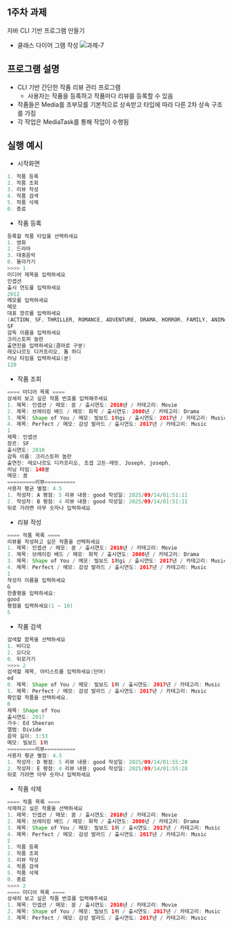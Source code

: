## 1주차 과제

자바 CLI 기반 프로그램 만들기

- 클래스 다이어 그램 작성
![과제-7](https://github.com/user-attachments/assets/6ff6e5e9-65fd-4f20-b015-219c384f3166)


## 프로그램 설명

- CLI 기반 간단한 작품 리뷰 관리 프로그램
    - 사용자는 작품을 등록하고 작품마다 리뷰를 등록할 수 있음
- 작품들은 Media를 조부모를 기본적으로 상속받고 타입에 따라 다른 2차 상속 구조를 가짐
- 각 작업은 MediaTask를 통해 작업이 수행됨

## 실행 예시

- 시작화면

```java
1. 작품 등록
2. 작품 조회
3. 리뷰 작성
4. 작품 검색
5. 작품 삭제
0. 종료
```

- 작품 등록

```java
등록할 작품 타입을 선택하세요
1. 영화
2. 드라마
3. 대중음악
0. 돌아가기
>>>> 1
미디어 제목을 입력하세요
인셉션
출시 연도를 입력하세요
2012
메모를 입력하세요
메모
대표 장르를 입력하세요
(ACTION, SF, THRILLER, ROMANCE, ADVENTURE, DRAMA, HORROR, FAMILY, ANIMATION, ETC)
SF
감독 이름을 입력하세요
크리스토퍼 놀란
출연진을 입력하세요(콤마로 구분)
레오나르도 디카프리오, 톰 하디
러닝 타임을 입력하세요(분)
120
```

- 작품 조회

```java
==== 미디어 목록 ====
상세히 보고 싶은 작품 번호를 입력해주세요
1. 제목: 인셉션 / 메모: 꿈 / 출시연도: 2010년 / 카테고리: Movie
2. 제목: 브레이킹 배드 / 메모: 화학 / 출시연도: 2008년 / 카테고리: Drama
3. 제목: Shape of You / 메모: 빌보드 1위gi / 출시연도: 2017년 / 카테고리: Music
4. 제목: Perfect / 메모: 감성 발라드 / 출시연도: 2017년 / 카테고리: Music
1
제목: 인셉션
장르: SF
출시연도: 2010
감독 이름: 크리스토퍼 놀란
출연진: 레오나르도 디카프리오, 조셉 고든-레빗, Joseph, joseph, 
러닝 타임: 148분
메모: 꿈
=========리뷰==========
사용자 평균 별점: 4.5 
1. 작성자: A 평점: 5 리뷰 내용: good 작성일: 2025/09/14/01:51:11
2. 작성자: B 평점: 4 리뷰 내용: good 작성일: 2025/09/14/01:51:11
뒤로 가려면 아무 숫자나 입력하세요
```

- 리뷰 작성

```java
==== 작품 목록 ====
리뷰를 작성하고 싶은 작품을 선택하세요
1. 제목: 인셉션 / 메모: 꿈 / 출시연도: 2010년 / 카테고리: Movie
2. 제목: 브레이킹 배드 / 메모: 화학 / 출시연도: 2008년 / 카테고리: Drama
3. 제목: Shape of You / 메모: 빌보드 1위gi / 출시연도: 2017년 / 카테고리: Music
4. 제목: Perfect / 메모: 감성 발라드 / 출시연도: 2017년 / 카테고리: Music
1
작성자 이름을 입력하세요
G
한줄평을 입력하세요: 
good
평점을 입력하세요(1 ~ 10)
5
```

- 작품 검색

```java
검색할 함목을 선택하세요
1. 비디오
2. 오디오
0. 뒤로가기
>>>> 2
검색할 제목, 아티스트를 입력하세요(단어)
ed
0. 제목: Shape of You / 메모: 빌보드 1위 / 출시연도: 2017년 / 카테고리: Music
1. 제목: Perfect / 메모: 감성 발라드 / 출시연도: 2017년 / 카테고리: Music
확인할 작품을 선택하세요.
0
제목: Shape of You
출시연도: 2017
가수: Ed Sheeran
앨범: Divide
음악 길이: 3:53
메모: 빌보드 1위
=========리뷰==========
사용자 평균 별점: 4.5 
1. 작성자: D 평점: 5 리뷰 내용: good 작성일: 2025/09/14/01:55:28
2. 작성자: E 평점: 4 리뷰 내용: good 작성일: 2025/09/14/01:55:28
뒤로 가려면 아무 숫자나 입력하세요
```

- 작품 삭제

```java
==== 작품 목록 ====
삭제하고 싶은 작품을 선택하세요
1. 제목: 인셉션 / 메모: 꿈 / 출시연도: 2010년 / 카테고리: Movie
2. 제목: 브레이킹 배드 / 메모: 화학 / 출시연도: 2008년 / 카테고리: Drama
3. 제목: Shape of You / 메모: 빌보드 1위 / 출시연도: 2017년 / 카테고리: Music
4. 제목: Perfect / 메모: 감성 발라드 / 출시연도: 2017년 / 카테고리: Music
2
1. 작품 등록
2. 작품 조회
3. 리뷰 작성
4. 작품 검색
5. 작품 삭제
0. 종료
>>>> 2
==== 미디어 목록 ====
상세히 보고 싶은 작품 번호를 입력해주세요
1. 제목: 인셉션 / 메모: 꿈 / 출시연도: 2010년 / 카테고리: Movie
2. 제목: Shape of You / 메모: 빌보드 1위 / 출시연도: 2017년 / 카테고리: Music
3. 제목: Perfect / 메모: 감성 발라드 / 출시연도: 2017년 / 카테고리: Music
```

